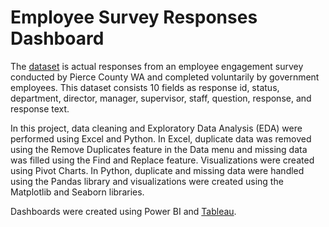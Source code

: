 # Employee Survey Responses Dashboard
The [dataset](https://mavenanalytics.io/data-playground?order=date_added%2Cdesc&page=6&pageSize=5) is actual responses from an employee engagement survey conducted by Pierce County WA and completed voluntarily by government employees. 
This dataset consists 10 fields as response id, status, department, director, manager, supervisor, staff, question, response, and response text.

In this project, data cleaning and Exploratory Data Analysis (EDA) were performed using Excel and Python.
In Excel, duplicate data was removed using the Remove Duplicates feature in the Data menu and missing data was filled using the Find and Replace feature. Visualizations were created using Pivot Charts.
In Python, duplicate and missing data were handled using the Pandas library and visualizations were created using the Matplotlib and Seaborn libraries.

Dashboards were created using Power BI and [Tableau](https://public.tableau.com/views/EmployeeSurveyDashboard_17387427918470/Dashboard1?:language=en-US&publish=yes&:sid=&:redirect=auth&:display_count=n&:origin=viz_share_link).
